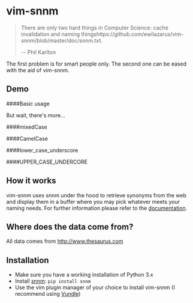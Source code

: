 vim-snnm
========

> There are only two hard things in Computer Science: cache invalidation and naming thingshttps://github.com/ewilazarus/vim-snnm/blob/master/doc/snnm.txt.
>
> -- Phil Karlton

The first problem is for smart people only. The second one can be eased with the aid of vim-snnm.

Demo
----
####Basic usage



But wait, there's more...

####mixedCase

####CamelCase

####lower_case_underscore

####UPPER_CASE_UNDERCORE

How it works
------------
vim-snnm uses snnm under the hood to retrieve synonyms from the web and display them in a buffer where you may pick whatever meets your naming needs. For further information please refer to the [documentation](https://github.com/ewilazarus/vim-snnm/blob/master/doc/snnm.txt).

Where does the data come from?
------------------------------
All data comes from http://www.thesaurus.com

Installation
------------
* Make sure you have a working installation of Python 3.x
* Install [snnm](https://github.com/ewilazarus/snnm): `pip install snnm`
* Use the vim plugin manager of your choice to install vim-snnm (I recommend using [Vundle](https://github.com/gmarik/Vundle.vim))
